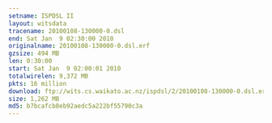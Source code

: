 ```yaml
---
setname: ISPDSL II
layout: witsdata
tracename: 20100108-130000-0.dsl
end: Sat Jan  9 02:30:00 2010
originalname: 20100108-130000-0.dsl.erf
gzsize: 494 MB
len: 0:30:00
start: Sat Jan  9 02:00:01 2010
totalwirelen: 9,372 MB
pkts: 16 million
download: ftp://wits.cs.waikato.ac.nz/ispdsl/2/20100108-130000-0.dsl.erf.gz
size: 1,262 MB
md5: b7bcafcb8eb92aedc5a222bf55790c3a
---
```

